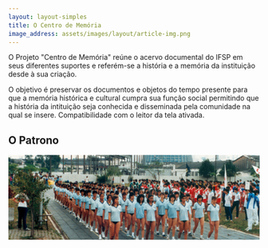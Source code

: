 ```yaml
---
layout: layout-simples
title: O Centro de Memória
image_address: assets/images/layout/article-img.png
---
```



O Projeto "Centro de Memória" reúne o acervo documental do IFSP em seus diferentes suportes e referém-se a história e a memória da instituição desde à sua criação. 

O objetivo é preservar os documentos e objetos do tempo presente para que a memória histórica e cultural cumpra sua função social permitindo que a história da intituição seja conhecida e disseminada pela comunidade na qual se insere. Compatibilidade com o leitor da tela ativada.

##  O Patrono 

![Jogos de integração - 1986.1](assets/images/layout/article-img.png)
